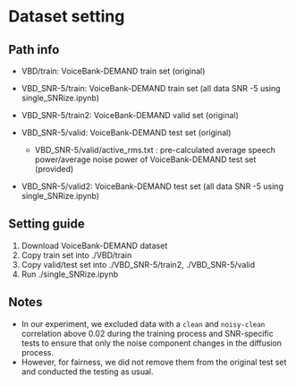 Dataset setting
=

Path info
-
- VBD/train: VoiceBank-DEMAND train set (original)


- VBD_SNR-5/train: VoiceBank-DEMAND train set (all data SNR -5 using single_SNRize.ipynb)
- VBD_SNR-5/train2: VoiceBank-DEMAND valid set (original)
- VBD_SNR-5/valid: VoiceBank-DEMAND test set (original)
    - VBD_SNR-5/valid/active_rms.txt : pre-calculated average speech power/average noise power of VoiceBank-DEMAND test set (provided)
- VBD_SNR-5/valid2: VoiceBank-DEMAND test set (all data SNR -5 using single_SNRize.ipynb)

Setting guide
-
1. Download VoiceBank-DEMAND dataset
2. Copy train set into ./VBD/train
3. Copy valid/test set into ./VBD_SNR-5/train2, ./VBD_SNR-5/valid
4. Run ./single_SNRize.ipynb

Notes
-
- In our experiment, we excluded data with a `clean` and `noisy-clean` correlation above 0.02 during the training process and SNR-specific tests to ensure that only the noise component changes in the diffusion process.  
- However, for fairness, we did not remove them from the original test set and conducted the testing as usual.